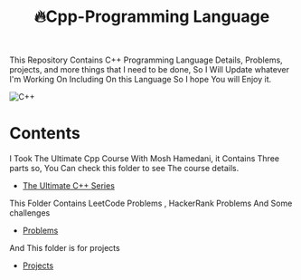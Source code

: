 <h1 align ="center">🔥Cpp-Programming Language</h1>
<br>
<p>This Repository Contains C++ Programming Language Details, Problems, projects, and more things that I need to be done,
So I  Will Update whatever I'm Working On Including On this Language So I hope You will Enjoy it. </p>
  
![C++](https://wallpapercave.com/wp/wp4009915.jpg)
<br>
# Contents

I Took The Ultimate Cpp Course With Mosh Hamedani, it Contains Three parts so, You Can check this folder to see The course details.

- [The Ultimate C++ Series](https://github.com/IQRA-ABDI/Cpp-Programming/tree/main/Ultimate-Cpp-Course)

This Folder Contains LeetCode Problems , HackerRank Problems And Some challenges

- [Problems](https://github.com/IQRA-ABDI/Cpp-Programming/tree/main/Problems)

And This folder is for projects

- [Projects](https://github.com/IQRA-ABDI/Cpp-Programming/tree/main/Projects)
